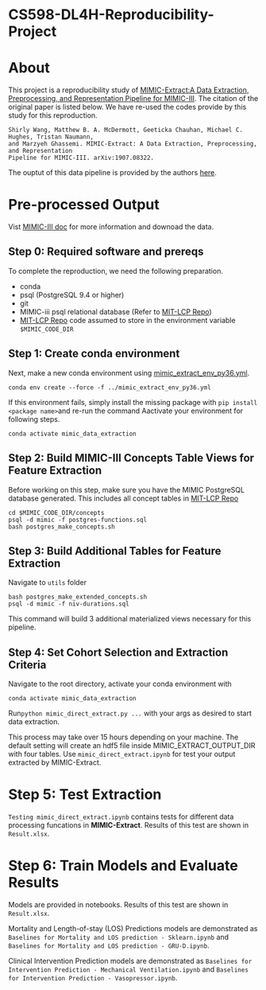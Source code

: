 # CS598-DL4H-Reproducibility-Project

# About

This project is a reproducibility study of [MIMIC-Extract:A Data Extraction, Preprocessing, and Representation Pipeline for MIMIC-III](https://github.com/mz4987/MIMIC_Extract). The citation of the original paper is listed below. We have re-used the codes provide by this study for this reproduction.

```
Shirly Wang, Matthew B. A. McDermott, Geeticka Chauhan, Michael C. Hughes, Tristan Naumann, 
and Marzyeh Ghassemi. MIMIC-Extract: A Data Extraction, Preprocessing, and Representation 
Pipeline for MIMIC-III. arXiv:1907.08322. 
```
The ouptut of this data pipeline is provided by the authors [here](https://console.cloud.google.com/storage/browser/mimic_extract).

# Pre-processed Output
Vist [MIMIC-III doc](https://mimic.mit.edu/docs/gettingstarted/) for more information and downoad the data.

## Step 0: Required software and prereqs

To complete the reproduction, we need the following preparation. 

* conda
* psql (PostgreSQL 9.4 or higher)
* git
* MIMIC-iii psql relational database (Refer to [MIT-LCP Repo](https://github.com/MIT-LCP/mimic-code))
* [MIT-LCP Repo](https://github.com/MIT-LCP/mimic-code) code assumed to store in the environment variable `$MIMIC_CODE_DIR`

## Step 1: Create conda environment

Next, make a new conda environment using [mimic_extract_env_py36.yml](../mimic_extract_env_py36.yml).

```
conda env create --force -f ../mimic_extract_env_py36.yml
```
If this environment fails, simply install the missing package with `pip install <package name>`and re-run the command 
Aactivate your environment for following steps.

```
conda activate mimic_data_extraction
```

## Step 2: Build MIMIC-III Concepts Table Views for Feature Extraction

Before working on this step, make sure you have the MIMIC PostgreSQL database generated. This includes all concept tables in [MIT-LCP Repo](https://github.com/MIT-LCP/mimic-code) 

```
cd $MIMIC_CODE_DIR/concepts
psql -d mimic -f postgres-functions.sql
bash postgres_make_concepts.sh
```

## Step 3: Build Additional Tables for Feature Extraction 

Navigate to `utils` folder
```
bash postgres_make_extended_concepts.sh
psql -d mimic -f niv-durations.sql
```
This command will build 3 additional materialized views necessary for this pipeline. 

## Step 4: Set Cohort Selection and Extraction Criteria

Navigate to the root directory, activate your conda environment with
```
conda activate mimic_data_extraction
```
Run`python mimic_direct_extract.py ...` with your args as desired to start data extraction.

This process may take over 15 hours depending on your machine. The default setting will create an hdf5 file inside MIMIC_EXTRACT_OUTPUT_DIR with four tables.
Use `mimic_direct_extract.ipynb` for test your output extracted by MIMIC-Extract.

# Step 5: Test Extraction
`Testing mimic_direct_extract.ipynb` contains tests for different data processing funcations in **MIMIC-Extract**.
Results of this test are shown in `Result.xlsx`.

# Step 6: Train Models and Evaluate Results  

Models are provided in notebooks. 
Results of this test are shown in `Result.xlsx`.

Mortality and Length-of-stay (LOS) Predictions models are demonstrated as `Baselines for Mortality and LOS prediction - Sklearn.ipynb` and `Baselines for Mortality and LOS prediction - GRU-D.ipynb`.

Clinical Intervention Prediction models are demonstrated as `Baselines for Intervention Prediction - Mechanical Ventilation.ipynb` and `Baselines for Intervention Prediction - Vasopressor.ipynb`.
